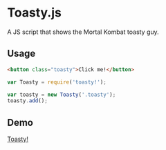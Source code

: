 # Toasty.js
A JS script that shows the Mortal Kombat toasty guy.

## Usage
```html
<button class="toasty">Click me!</button>
```

```js
var Toasty = require('toasty!');

var toasty = new Toasty('.toasty');
toasty.add();
```

## Demo
[Toasty!](http://nhx.io/demos/toasty)
